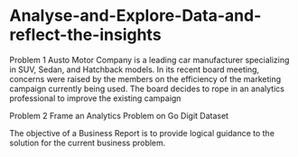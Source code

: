 # Analyse-and-Explore-Data-and-reflect-the-insights
Problem 1 Austo Motor Company is a leading car manufacturer specializing in SUV, Sedan, and Hatchback models. In its recent board meeting, concerns were raised by the members on the efficiency of the marketing campaign currently being used. The board decides to rope in an analytics professional to improve the existing campaign

Problem 2 Frame an Analytics Problem on Go Digit Dataset 

The objective of a Business Report is to provide logical guidance to the solution for the current business problem. 

